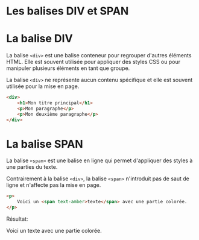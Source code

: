 <div w-full h-full>
    <div>
        <h1 w-90 pb-4 text-gradient-html font-mono text-2xl>Les balises DIV et SPAN</h1>
    </div>
    <h1 text-xl pb-2 text-gradient-html>La balise DIV</h1>
    <p>
        La balise <code>&lt;div&gt;</code> est une balise conteneur pour regrouper d'autres éléments HTML. Elle est souvent utilisée pour appliquer des styles CSS ou pour manipuler plusieurs éléments en tant que groupe.
    </p>
    <p>
        La balise <code>&lt;div&gt;</code> ne représente aucun contenu spécifique et elle est souvent utilisée pour la mise en page.
    </p>

```html
<div>
    <h1>Mon titre principal</h1>
    <p>Mon paragraphe</p>
    <p>Mon deuxième paragraphe</p>
</div>
```

<h1 text-xl pb-2 pt-4 text-gradient-html>La balise SPAN</h1>
<p>
    La balise <code>&lt;span&gt;</code> est une balise en ligne qui permet d'appliquer des styles à une parties du texte.
</p>
<p>
    Contrairement à la balise <code>&lt;div&gt;</code>, la balise <code>&lt;span&gt;</code> n'introduit pas de saut de ligne et n'affecte pas la mise en page.
</p>

```html
<p>
    Voici un <span text-amber>texte</span> avec une partie colorée.
</p>
```
<p>Résultat:</p>
<div>
    <p>
        Voici un <span text-amber>texte</span> avec une partie colorée.
    </p>
</div>
</div>